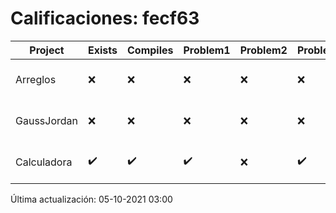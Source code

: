 # Calificaciones: fecf63
|Project|Exists|Compiles|Problem1|Problem2|Problem3|Extra|CommitHash|CommitDate|CheckDate|Comments|DueDate|Grade|
|-|-|-|-|-|-|-|-|-|-|-|-|-|
|Arreglos|❌|❌|❌|❌|❌|❌|NA|NA|05-10-2021 03:00:19|No se encontró el archivo en PracticasComputacionI/Arreglos/Arreglos.cpp|24-09-2021 21:00:00|5.0|
|GaussJordan|❌|❌|❌|❌|❌|❌|NA|NA|05-10-2021 03:00:20|No se encontró el archivo en PracticasComputacionI/GaussJordan/GaussJordan.cpp|01-10-2021 21:00:00|5.0|
|Calculadora|✔️|✔️|✔️|❌|✔️|✔️|edbbe0e7f82b128fb714ed18aac1c91506912623|17-09-2021 21:04:30|17-09-2021 21:27:18|No implementaste operaciones con números flotantes|17-09-2021 21:00:00|10.0|

Última actualización: 05-10-2021 03:00